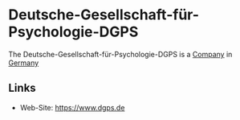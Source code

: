 # Deutsche-Gesellschaft-für-Psychologie-DGPS

The Deutsche-Gesellschaft-für-Psychologie-DGPS is a [Company](240000000.md) in [Germany](140000025.md)

## Links

- Web-Site: https://www.dgps.de